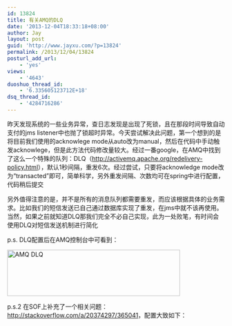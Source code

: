 ```yaml
---
id: 13824
title: 有关AMQ的DLQ
date: '2013-12-04T18:33:18+08:00'
author: Jay
layout: post
guid: 'http://www.jayxu.com/?p=13824'
permalink: /2013/12/04/13824
posturl_add_url:
    - 'yes'
views:
    - '4643'
duoshuo_thread_id:
    - '6.335605123712E+18'
dsq_thread_id:
    - '4284716286'
---
```


昨天发现系统的一些业务异常，查日志发现是出现了死锁，且在那段时间导致自动支付的jms listener中也抛了锁超时异常。今天尝试解决此问题，第一个想到的是将目前我们使用的acknowlege mode从auto改为manual，然后在代码中手动触发acknowlege，但是此方法代码修改量较大。经过一番google，在AMQ中找到了这么一个特殊的队列：DLQ（<a href="http://activemq.apache.org/redelivery-policy.html">http://activemq.apache.org/redelivery-policy.html</a>），默认1秒间隔，重发6次。经过尝试，只要将acknowledge mode改为“transacted”即可，简单科学，另外重发间隔、次数均可在spring中进行配置，代码稍后提交

另外值得注意的是，并不是所有的消息队列都需要重发，而应该根据具体的业务需求。比如我们的短信发送已自己通过数据库实现了重发，在jms中就不该再使用。当然，如果之前就知道DLQ那我们完全不必自己实现，此为一处败笔，有时间会使用DLQ对短信发送机制进行简化

p.s. DLQ配置后在AMQ控制台中可看到：

<a href="http://www.jayxu.com/log/wp-content/uploads/2014/01/Banners_and_Alerts_和_localhost___Queues.png"><img class="alignnone size-medium wp-image-13825" alt="AMQ DLQ" src="http://www.jayxu.com/log/wp-content/uploads/2014/01/Banners_and_Alerts_和_localhost___Queues-400x107.png" width="400" height="107" /></a>

p.s.2 在SOF上补充了一个相关问题：<a href="http://stackoverflow.com/a/20374297/365041">http://stackoverflow.com/a/20374297/365041</a>，配置大致如下：
<pre class="inline:true lang:xml decode:1 " ><amq:connectionfactory brokerURL="..." id="connectionFactory">
    <amq:redeliverypolicymap>
        </amq:redeliverypolicymap><amq:redeliverypolicymap><!-- Don't know why a double nesting -->
            <amq:defaultentry>
                <!-- default policy, 5 times with 10s delay each -->
                <amq:redeliverypolicy maximumRedeliveries="5" initialRedeliveryDelay="10000"></amq:redeliverypolicy>
            </amq:defaultentry>
            <amq:redeliverypolicyentries>
                <!-- three times with exponential back-off, that is, 1s, 2s, 4s, 8s. "queue" references to the "physicalName" defined in amq:queue -->
                <amq:redeliverypolicy queue="queue.thread.autopay" maximumRedeliveries="3" initialRedeliveryDelay="1000" backOffMultiplier="2" useExponentialBackOff="true"></amq:redeliverypolicy>
                <!-- another policy mapping -->
                <amq:redeliverypolicy queue="queue.thread.doc" maximumRedeliveries="2" initialRedeliveryDelay="4000"></amq:redeliverypolicy>
            </amq:redeliverypolicyentries>
        </amq:redeliverypolicymap>
    
</amq:connectionfactory></pre>
